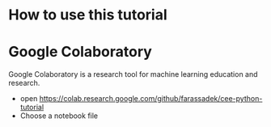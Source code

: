 # How to use this tutorial
# Google Colaboratory
Google Colaboratory is a research tool for machine learning education and research. 
* open https://colab.research.google.com/github/farassadek/cee-python-tutorial
* Choose a notebook file 
